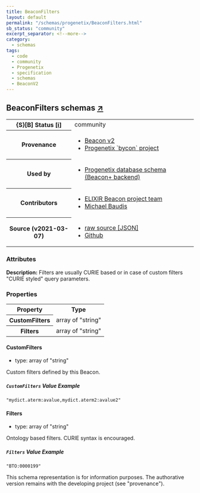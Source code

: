 ```yaml
---
title: BeaconFilters
layout: default
permalink: "/schemas/progenetix/BeaconFilters.html"
sb_status: "community"
excerpt_separator: <!--more-->
category:
  - schemas
tags:
  - code
  - community
  - Progenetix
  - specification
  - schemas
  - BeaconV2
---
```


<div id="schema-header-title">
  <h2>BeaconFilters <span id="schema-header-title-project">schemas <a href="https://github.com/progenetix/schemas" target="_BLANK">&nearr;</a></span> </h2>
</div>

<table id="schema-header-table">
  <tr>
    <th>{S}[B] Status <a href="https://schemablocks.org/about/sb-status-levels.html">[i]</a></th>
    <td><div id="schema-header-status">community</div></td>
  </tr>

  <tr>
    <th>Provenance</th>
    <td>
      <ul>
<li><a href="https://github.com/ga4gh-beacon/specification-v2">Beacon v2</a></li>
<li><a href="https://github.com/progenetix/bycon/">Progenetix `bycon` project</a></li>
      </ul>
    </td>
  </tr>
  <tr>
    <th>Used by</th>
    <td>
      <ul>
<li><a href="https://github.com/progenetix/schemas/">Progenetix database schema (Beacon+ backend)</a></li>
      </ul>
    </td>
  </tr>

<!--more-->

  <tr>
    <th>Contributors</th>
    <td>
      <ul>
<li><a href="https://beacon-project.io/categories/people.html">ELIXIR Beacon project team</a></li>
<li><a href="https://orcid.org/0000-0002-9903-4248">Michael Baudis</a></li>
      </ul>
    </td>
  </tr>
  <tr>
    <th>Source (v2021-03-07)</th>
    <td>
      <ul>
        <li><a href="current/BeaconFilters.json" target="_BLANK">raw source [JSON]</a></li>
        <li><a href="https://github.com/progenetix/schemas/blob/master/schemas/BeaconFilters.yaml" target="_BLANK">Github</a></li>
      </ul>
    </td>
  </tr>
</table>

<div id="schema-attributes-title">
  <h3>Attributes</h3>
</div>

  
__Description:__ Filters are usually CURIE based or in case of custom filters "CURIE styled" query parameters.

### Properties

<table id="schema-properties-table">
  <tr>
    <th>Property</th>
    <th>Type</th>
  </tr>
  <tr>
    <th>CustomFilters</th>
    <td>array of "string"</td>
  </tr>
  <tr>
    <th>Filters</th>
    <td>array of "string"</td>
  </tr>

</table>


#### CustomFilters

* type: array of "string"

Custom filters defined by this Beacon.


##### `CustomFilters` Value Example  

```
"mydict.aterm:avalue,mydict.aterm2:avalue2"
```

#### Filters

* type: array of "string"

Ontology based filters. CURIE syntax is encouraged.


##### `Filters` Value Example  

```
"BTO:0000199"
```
<div id="schema-footer">
This schema representation is for information purposes. The authorative 
version remains with the developing project (see "provenance").
</div>


